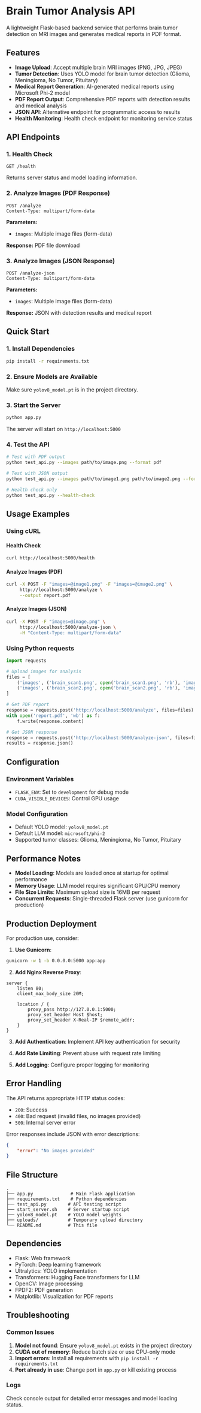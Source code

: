 # Brain Tumor Analysis API

A lightweight Flask-based backend service that performs brain tumor detection on MRI images and generates medical reports in PDF format.

## Features

- **Image Upload**: Accept multiple brain MRI images (PNG, JPG, JPEG)
- **Tumor Detection**: Uses YOLO model for brain tumor detection (Glioma, Meningioma, No Tumor, Pituitary)
- **Medical Report Generation**: AI-generated medical reports using Microsoft Phi-2 model
- **PDF Report Output**: Comprehensive PDF reports with detection results and medical analysis
- **JSON API**: Alternative endpoint for programmatic access to results
- **Health Monitoring**: Health check endpoint for monitoring service status

## API Endpoints

### 1. Health Check

```
GET /health
```

Returns server status and model loading information.

### 2. Analyze Images (PDF Response)

```
POST /analyze
Content-Type: multipart/form-data
```

**Parameters:**

- `images`: Multiple image files (form-data)

**Response:** PDF file download

### 3. Analyze Images (JSON Response)

```
POST /analyze-json
Content-Type: multipart/form-data
```

**Parameters:**

- `images`: Multiple image files (form-data)

**Response:** JSON with detection results and medical report

## Quick Start

### 1. Install Dependencies

```bash
pip install -r requirements.txt
```

### 2. Ensure Models are Available

Make sure `yolov8_model.pt` is in the project directory.

### 3. Start the Server

```bash
python app.py
```

The server will start on `http://localhost:5000`

### 4. Test the API

```bash
# Test with PDF output
python test_api.py --images path/to/image.png --format pdf

# Test with JSON output
python test_api.py --images path/to/image1.png path/to/image2.png --format json

# Health check only
python test_api.py --health-check
```

## Usage Examples

### Using cURL

#### Health Check

```bash
curl http://localhost:5000/health
```

#### Analyze Images (PDF)

```bash
curl -X POST -F "images=@image1.png" -F "images=@image2.png" \
     http://localhost:5000/analyze \
     --output report.pdf
```

#### Analyze Images (JSON)

```bash
curl -X POST -F "images=@image.png" \
     http://localhost:5000/analyze-json \
     -H "Content-Type: multipart/form-data"
```

### Using Python requests

```python
import requests

# Upload images for analysis
files = [
    ('images', ('brain_scan1.png', open('brain_scan1.png', 'rb'), 'image/png')),
    ('images', ('brain_scan2.png', open('brain_scan2.png', 'rb'), 'image/png'))
]

# Get PDF report
response = requests.post('http://localhost:5000/analyze', files=files)
with open('report.pdf', 'wb') as f:
    f.write(response.content)

# Get JSON response
response = requests.post('http://localhost:5000/analyze-json', files=files)
results = response.json()
```

## Configuration

### Environment Variables

- `FLASK_ENV`: Set to `development` for debug mode
- `CUDA_VISIBLE_DEVICES`: Control GPU usage

### Model Configuration

- Default YOLO model: `yolov8_model.pt`
- Default LLM model: `microsoft/phi-2`
- Supported tumor classes: Glioma, Meningioma, No Tumor, Pituitary

## Performance Notes

- **Model Loading**: Models are loaded once at startup for optimal performance
- **Memory Usage**: LLM model requires significant GPU/CPU memory
- **File Size Limits**: Maximum upload size is 16MB per request
- **Concurrent Requests**: Single-threaded Flask server (use gunicorn for production)

## Production Deployment

For production use, consider:

1. **Use Gunicorn**:

```bash
gunicorn -w 1 -b 0.0.0.0:5000 app:app
```

2. **Add Nginx Reverse Proxy**:

```nginx
server {
    listen 80;
    client_max_body_size 20M;

    location / {
        proxy_pass http://127.0.0.1:5000;
        proxy_set_header Host $host;
        proxy_set_header X-Real-IP $remote_addr;
    }
}
```

3. **Add Authentication**: Implement API key authentication for security

4. **Add Rate Limiting**: Prevent abuse with request rate limiting

5. **Add Logging**: Configure proper logging for monitoring

## Error Handling

The API returns appropriate HTTP status codes:

- `200`: Success
- `400`: Bad request (invalid files, no images provided)
- `500`: Internal server error

Error responses include JSON with error descriptions:

```json
{
	"error": "No images provided"
}
```

## File Structure

```
.
├── app.py              # Main Flask application
├── requirements.txt    # Python dependencies
├── test_api.py        # API testing script
├── start_server.sh    # Server startup script
├── yolov8_model.pt    # YOLO model weights
├── uploads/           # Temporary upload directory
└── README.md          # This file
```

## Dependencies

- Flask: Web framework
- PyTorch: Deep learning framework
- Ultralytics: YOLO implementation
- Transformers: Hugging Face transformers for LLM
- OpenCV: Image processing
- FPDF2: PDF generation
- Matplotlib: Visualization for PDF reports

## Troubleshooting

### Common Issues

1. **Model not found**: Ensure `yolov8_model.pt` exists in the project directory
2. **CUDA out of memory**: Reduce batch size or use CPU-only mode
3. **Import errors**: Install all requirements with `pip install -r requirements.txt`
4. **Port already in use**: Change port in `app.py` or kill existing process

### Logs

Check console output for detailed error messages and model loading status.
